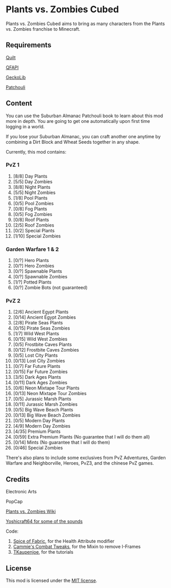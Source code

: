 # Plants vs. Zombies Cubed

Plants vs. Zombies Cubed aims to bring as many characters from the Plants vs. Zombies franchise to Minecraft.


## Requirements
[Quilt](https://quiltmc.org/en/)

[QFAPI](https://github.com/QuiltMC/quilted-fabric-api)

[GeckoLib](https://github.com/bernie-g/geckolib)

[Patchouli](https://github.com/VazkiiMods/Patchouli/)


## Content

You can use the Suburban Almanac Patchouli book to learn about this mod more in depth. You are going to get one automatically upon first time logging in a world.

If you lose your Suburban Almanac, you can craft another one anytime by combining a Dirt Block and Wheat Seeds together in any shape.


Currently, this mod contains:

### PvZ 1
1. [8/8] Day Plants
2. [5/5] Day Zombies
3. [8/8] Night Plants
4. [5/5] Night Zombies
5. [1/8] Pool Plants
6. [0/5] Pool Zombies
7. [0/8] Fog Plants
8. [0/5] Fog Zombies
9. [0/8] Roof Plants
10. [2/5] Roof Zombies
11. [0/2] Special Plants
12. [1/10] Special Zombies

### Garden Warfare 1 & 2
1. [0/?] Hero Plants
2. [0/?] Hero Zombies
3. [0/?] Spawnable Plants
4. [0/?] Spawnable Zombies
5. [1/?] Potted Plants
6. [0/?] Zombie Bots (not guaranteed)

### PvZ 2
1. [2/6] Ancient Egypt Plants
2. [0/14] Ancient Egypt Zombies
3. [2/8] Pirate Seas Plants
4. [0/15] Pirate Seas Zombies
5. [1/7] Wild West Plants
6. [0/15] Wild West Zombies
7. [0/5] Frostbite Caves Plants
8. [0/12] Frostbite Caves Zombies
9. [0/5] Lost City Plants
10. [0/13] Lost City Zombies
11. [0/7] Far Future Plants
12. [0/15] Far Future Zombies
13. [3/5] Dark Ages Plants
14. [0/11] Dark Ages Zombies
15. [0/6] Neon Mixtape Tour Plants
16. [0/13] Neon Mixtape Tour Zombies
17. [0/5] Jurassic Marsh Plants
18. [0/11] Jurassic Marsh Zombies
19. [0/5] Big Wave Beach Plants
20. [0/13] Big Wave Beach Zombies
21. [0/5] Modern Day Plants
22. [4/9] Modern Day Zombies
23. [4/35] Premium Plants
24. [0/59] Extra Premium Plants (No guarantee that I will do them all)
25. [0/14] Mints (No guarantee that I will do them)
26. [0/46] Special Zombies


There's also plans to include some exclusives from PvZ Adventures, Garden Warfare and Neighborville, Heroes, PvZ3, and the chinese PvZ games.



## Credits

Electronic Arts

PopCap

[Plants vs. Zombies Wiki](https://plantsvszombies.fandom.com/wiki/Main_Page)

[Yoshicraft64 for some of the sounds](https://www.youtube.com/watch?v=hr2-zJYbgQg)


Code:
1. [Spice of Fabric](https://github.com/Siphalor/spiceoffabric), for the Health Attribute modifier
2. [Cammie's Combat Tweaks](https://github.com/CammiePone/Cammies-Combat-Tweaks), for the Mixin to remove I-Frames
3. [TKaupenjoe](https://www.youtube.com/c/TKaupenjoe), for the tutorials


## License

This mod is licensed under the [MIT license](./LICENSE.md).

